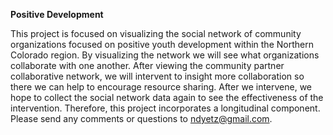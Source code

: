 **Positive Development**

This project is focused on visualizing the social network of community organizations focused on positive youth development within the Northern Colorado region. By visualizing the network we will see what organizations collaborate with one another. After viewing the community partner collaborative network, we will intervent to insight more collaboration so there we can help to encourage resource sharing. 
After we intervene, we hope to collect the social network data again to see the effectiveness of the intervention. Therefore, this project incorporates a longitudinal component. Please send any comments or questions to <ndyetz@gmail.com>.
